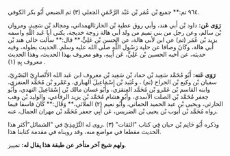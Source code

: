 ٩٦٤ تم:** جميع بْن عُمَر بْن عَبْد الرَّحْمَنِ الجعلي (٣) ثم الضبعي أَبُو بكر الكوفي.

**رَوَى عَن:** داود بْن أَبي هند، وأبي روق عطية بْن الحارثالهمداني، ومجالد بْن سَعِيد، ومروان بْن سالم، وعن رجل من بني تميم من ولد أبي هالة زوجة خديجة، يكنى أبا عَبد اللَّهِ واسمه يزيد بْن عُمَر (تم) عن ابن لأبي هالة، عن الحسن بْن عَلِيٍّ،** قال:** سألت خالي هند بْن أَبي هالة، وكَانَ وصافا عن حلية رَسُول اللَّهِ صلى الله عليه وسلم..الحديث بطوله، وفيه حديثه، عن أخيه الحسين بْن عَلِيٍّ، عَن أَبِيهِ، وهو معروف بهذا الحديث، وهذا الحديث معروف بِهِ (١) .

**رَوَى عَنه:** أَبُو مُحَمَّد سَعِيد بْن حماد بْن سَعِيد بْن معروف ابن عَبد الله الأَنْصارِيّ البَصْرِيّ، سفيان بْن وكيع بْن الجراح (تم) ، وعُبَيد بْن إِسْمَاعِيلَ الهباري، وعَمْرو بْن مُحَمَّد العنقزي، وابنه القاسم بْن عَمْرو بْن مُحَمَّد العنقزي، وأَبُو غسان مالك بْن إِسْمَاعِيلَ النهدي، وأَبُو جعفر مُحَمَّد بْن الصلت الأسدي، وأَبُو هشام مُحَمَّد بْن يزيد الرفاعي، والوليد بْن وهب الحارثي، ويحيى بْن عبد الحميد الحماني، وأَبُو نعيم (٢) الملائي،** وَقَال:** كَانَ فاسقا فيما رواه مُحَمَّد بْن أيوب بْن يحيى بْن الضريس، عَن أَبِي جعفر مُحَمَّد بْن مهران الجمال، عنه.

وذكره أَبُو حَاتِم بْن حبان فِي كتاب "الثقات" (٣) .روى له التِّرْمِذِيّ في "الشمائل"أكثر هذا الحديث مقطعا في مواضع منه، وقد رويناه في مقدمة كتابنا هذا.

**ولهم شيخ آخر متأخر عن طبقة هذا يقال له:** تمييز.